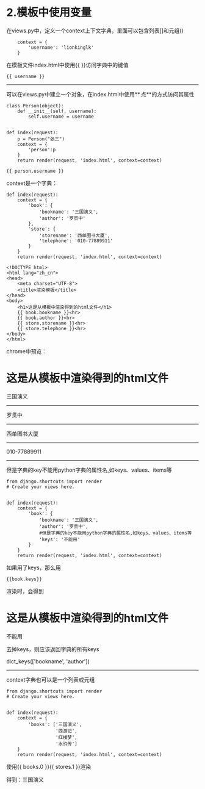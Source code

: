 # 2.模板中使用变量

在views.py中，定义一个context上下文字典，里面可以包含列表\[\]和元组\(\)

```
    context = {
        'username': 'lionkinglk'
    }
```

在模板文件index.html中使用{{  }}访问字典中的键值

```
{{ username }}
```

---

可以在views.py中建立一个对象，在index.html中使用**.点**的方式访问其属性

```
class Person(object):
    def __init__(self, username):
        self.username = username


def index(request):
    p = Person("张三")
    context = {
        'person':p
    }
    return render(request, 'index.html', context=context)
```

```
{{ person.username }}
```

context是一个字典：

```
def index(request):
    context = {
        'book': {
            'bookname': '三国演义',
            'author': '罗贯中'
        },
        'store': {
            'storename': '西单图书大厦',
            'telephone': '010-77889911'
        }
    }
    return render(request, 'index.html', context=context)
```

```
<!DOCTYPE html>
<html lang="zh_cn">
<head>
    <meta charset="UTF-8">
    <title>渲染模板</title>
</head>
<body>
    <h1>这是从模板中渲染得到的html文件</h1>
    {{ book.bookname }}<hr>
    {{ book.author }}<hr>
    {{ store.storename }}<hr>
    {{ store.telephone }}<hr>
</body>
</html>
```

chrome中预览：

# 这是从模板中渲染得到的html文件

三国演义

---

罗贯中

---

西单图书大厦

---

010-77889911

---



但是字典的key不能用python字典的属性名,如keys、values、items等

```
from django.shortcuts import render
# Create your views here.


def index(request):
    context = {
        'book': {
            'bookname': '三国演义',
            'author': '罗贯中',
            #但是字典的key不能用python字典的属性名,如keys、values、items等
            'keys': '不能用'
        }
    }
    return render(request, 'index.html', context=context)

```

如果用了keys，那么用

```
{{book.keys}}
```

渲染时，会得到

# 这是从模板中渲染得到的html文件

不能用

去掉keys，则应该返回字典的所有keys

dict\_keys\(\['bookname', 'author'\]\)

---

context字典也可以是一个列表或元组

```
from django.shortcuts import render
# Create your views here.


def index(request):
    context = {
        'books': ['三国演义',
                  '西游记',
                  '红楼梦',
                  '水浒传']
    }
    return render(request, 'index.html', context=context)

```

使用{{ books.0 }}{{ stores.1 }}渲染

得到：三国演义 


